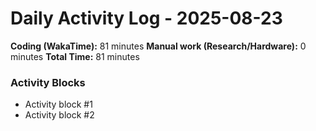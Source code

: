 # Daily Activity Log - 2025-08-23

**Coding (WakaTime):** 81 minutes
**Manual work (Research/Hardware):** 0 minutes
**Total Time:** 81 minutes

### Activity Blocks
- Activity block #1
- Activity block #2
